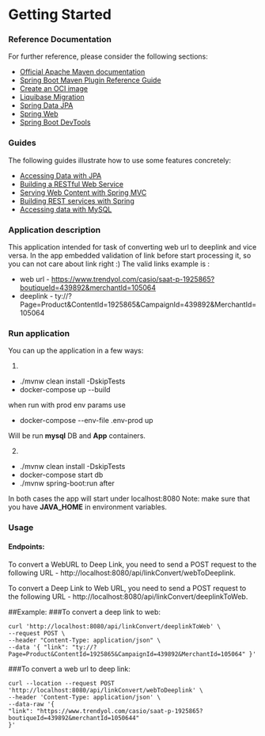 # Getting Started

### Reference Documentation

For further reference, please consider the following sections:

* [Official Apache Maven documentation](https://maven.apache.org/guides/index.html)
* [Spring Boot Maven Plugin Reference Guide](https://docs.spring.io/spring-boot/docs/2.6.4/maven-plugin/reference/html/)
* [Create an OCI image](https://docs.spring.io/spring-boot/docs/2.6.4/maven-plugin/reference/html/#build-image)
* [Liquibase Migration](https://docs.spring.io/spring-boot/docs/2.6.4/reference/htmlsingle/#howto-execute-liquibase-database-migrations-on-startup)
* [Spring Data JPA](https://docs.spring.io/spring-boot/docs/2.6.4/reference/htmlsingle/#boot-features-jpa-and-spring-data)
* [Spring Web](https://docs.spring.io/spring-boot/docs/2.6.4/reference/htmlsingle/#boot-features-developing-web-applications)
* [Spring Boot DevTools](https://docs.spring.io/spring-boot/docs/2.6.4/reference/htmlsingle/#using-boot-devtools)

### Guides

The following guides illustrate how to use some features concretely:

* [Accessing Data with JPA](https://spring.io/guides/gs/accessing-data-jpa/)
* [Building a RESTful Web Service](https://spring.io/guides/gs/rest-service/)
* [Serving Web Content with Spring MVC](https://spring.io/guides/gs/serving-web-content/)
* [Building REST services with Spring](https://spring.io/guides/tutorials/bookmarks/)
* [Accessing data with MySQL](https://spring.io/guides/gs/accessing-data-mysql/)

### Application description
This application intended for task of converting web url to deeplink and vice versa.
In the app embedded validation of link before start processing it, so you can not care about link right :)
The valid links example is :
* web url - https://www.trendyol.com/casio/saat-p-1925865?boutiqueId=439892&merchantId=105064
* deeplink - ty://?Page=Product&ContentId=1925865&CampaignId=439892&MerchantId=105064

### Run application

You can up the application in a few ways:

1.
* ./mvnw clean install -DskipTests
* docker-compose up --build

when run with prod env params use 
* docker-compose --env-file .env-prod up
  

Will be run <b>mysql</b> DB and <b>App</b> containers. 


2.
* ./mvnw clean install -DskipTests
* docker-compose start db
* ./mvnw spring-boot:run after

In both cases the app will start under localhost:8080
Note: make sure that you have <b>JAVA_HOME</b> in environment variables.

### Usage
#### Endpoints:
To convert a WebURL to Deep Link, you need to send a POST request to the following URL - http://localhost:8080/api/linkConvert/webToDeeplink.

To convert a Deep Link to Web URL, you need to send a POST request to the following URL - http://localhost:8080/api/linkConvert/deeplinkToWeb.

##Example:
###To convert a deep link to web:

    curl 'http://localhost:8080/api/linkConvert/deeplinkToWeb' \
    --request POST \
    --header "Content-Type: application/json" \
    --data '{ "link": "ty://?Page=Product&ContentId=1925865&CampaignId=439892&MerchantId=105064" }'

###To convert a web url to deep link:

    curl --location --request POST 'http://localhost:8080/api/linkConvert/webToDeeplink' \
    --header 'Content-Type: application/json' \
    --data-raw '{
    "link": "https://www.trendyol.com/casio/saat-p-1925865?boutiqueId=439892&merchantId=1050644"
    }'
